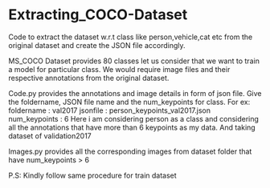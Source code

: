 # Extracting_COCO-Dataset
Code to extract the dataset w.r.t class like person,vehicle,cat etc from the original dataset and create the JSON file accordingly.

MS_COCO Dataset provides 80 classes let us consider that we want to train a model for particular class. We would require image files and their respective annotations from the original dataset.


Code.py provides the annotations and image details in form of json file. Give the foldername, JSON file name and the num_keypoints for class. For ex: foldername : val2017
jsonfile : person_keypoints_val2017.json
num_keypoints : 6 
Here i am considering person as a class and considering all the annotations that have more than 6 keypoints as my data.
And taking dataset of validation2017 

Images.py provides all the corresponding images from dataset folder that have num_keypoints > 6 


P.S: Kindly follow same procedure for train dataset
